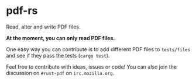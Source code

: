 # pdf-rs
Read, alter and write PDF files.

**At the moment, you can only read PDF files.**

One easy way you can contribute is to add different PDF files to `tests/files` and see if they pass the tests (`cargo test`).

Feel free to contribute with ideas, issues or code! You can also join the discussion on `#rust-pdf` on `irc.mozilla.org`.
